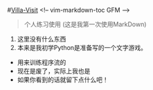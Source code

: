 #[Villa-Visit](#nasa.gov)
<!– vim-markdown-toc GFM –>
>个人练习使用
>(这是我第一次使用MarkDown)

1. 这里没有什么东西
2. 本来是我初学Python是准备写的一个文字游戏。
- 用来训练程序流的
- 现在是废了，实际上我也是
- 如果你看到的话就留下点什么吧！
